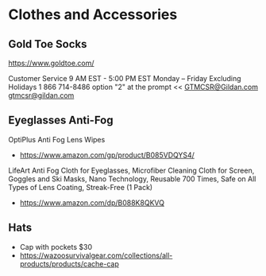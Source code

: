 # Clothes and Accessories

## Gold Toe Socks

https://www.goldtoe.com/

Customer Service
9 AM EST - 5:00 PM EST
Monday – Friday Excluding Holidays
1 866 714-8486 option "2" at the prompt  <<
GTMCSR@Gildan.com
gtmcsr@gildan.com


## Eyeglasses Anti-Fog

OptiPlus Anti Fog Lens Wipes
* https://www.amazon.com/gp/product/B085VDQYS4/

LifeArt Anti Fog Cloth for Eyeglasses, Microfiber Cleaning Cloth for Screen, Goggles and Ski Masks, Nano Technology, Reusable 700 Times, Safe on All Types of Lens Coating, Streak-Free (1 Pack)
* https://www.amazon.com/dp/B088K8QKVQ


## Hats

* Cap with pockets $30
* https://wazoosurvivalgear.com/collections/all-products/products/cache-cap
